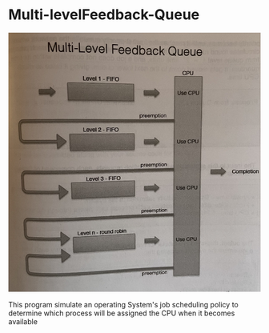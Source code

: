 # Multi-levelFeedback-Queue

![alt text](./image/head.jpg?raw=true)
 
 This program simulate an operating System's job scheduling policy
 to determine which process will be assigned the CPU when it becomes available 
